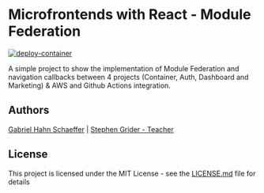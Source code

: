 # Microfrontends with React - Module Federation

[![deploy-container](https://github.com/gabriel-hahn/microfrontends-react-module-federation/actions/workflows/container.yml/badge.svg)](https://github.com/gabriel-hahn/microfrontends-react-module-federation/actions/workflows/container.yml)

A simple project to show the implementation of Module Federation and navigation callbacks between 4 projects (Container, Auth, Dashboard and Marketing) & AWS and Github Actions integration.

## Authors

[Gabriel Hahn Schaeffer](https://github.com/gabriel-hahn/) | [Stephen Grider - Teacher](https://github.com/StephenGrider)

## License

This project is licensed under the MIT License - see the [LICENSE.md](LICENSE) file for details
